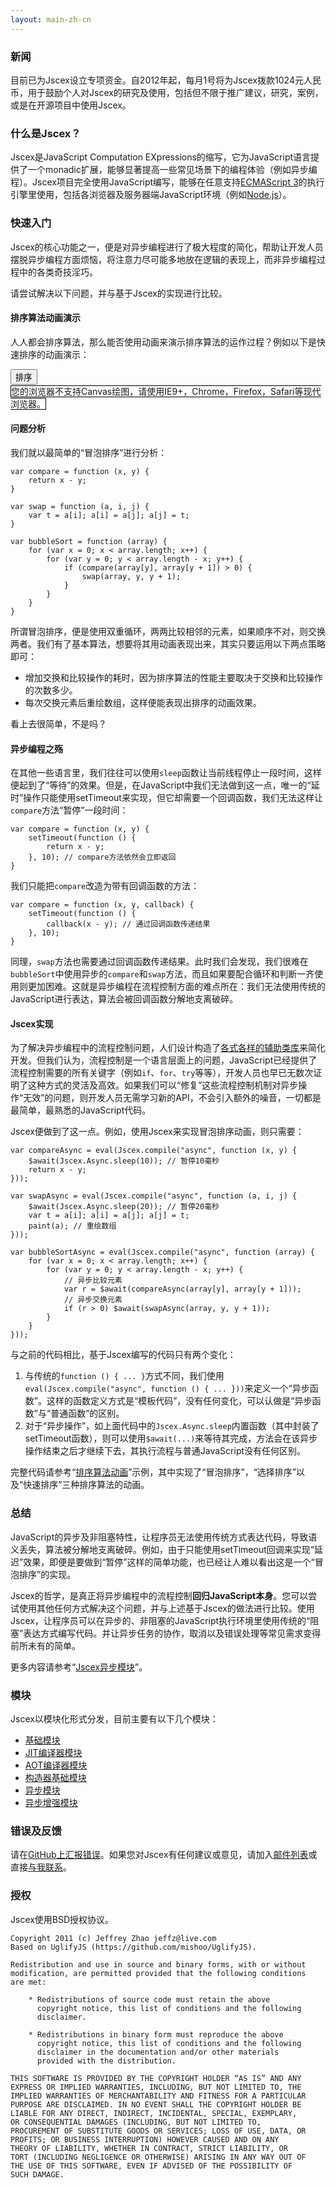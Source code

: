 ```yaml
---
layout: main-zh-cn
---
```


<script src="/scripts/jscex-async.bundle.min.js"></script>
<script src="/scripts/sorting-animations.js"></script>

### 新闻

目前已为Jscex设立专项资金。自2012年起，每月1号将为Jscex拨款1024元人民币，用于鼓励个人对Jscex的研究及使用，包括但不限于推广建议，研究，案例，或是在开源项目中使用Jscex。

### 什么是Jscex？

Jscex是JavaScript Computation EXpressions的缩写，它为JavaScript语言提供了一个monadic扩展，能够显著提高一些常见场景下的编程体验（例如异步编程）。Jscex项目完全使用JavaScript编写，能够在任意支持[ECMAScript 3](http://www.ecma-international.org/publications/standards/Ecma-262.htm)的执行引擎里使用，包括各浏览器及服务器端JavaScript环境（例如[Node.js](http://nodejs.org/)）。

### 快速入门

Jscex的核心功能之一，便是对异步编程进行了极大程度的简化，帮助让开发人员摆脱异步编程方面烦恼，将注意力尽可能多地放在逻辑的表现上，而非异步编程过程中的各类奇技淫巧。

请尝试解决以下问题，并与基于Jscex的实现进行比较。

#### 排序算法动画演示

人人都会排序算法，那么能否使用动画来演示排序算法的运作过程？例如以下是快速排序的动画演示：

<input value="排序" type="button" id="btnSort" />

<div>

<canvas id="sorting-canvas" width="300" height="300" style="border:solid 1px black">
    您的浏览器不支持Canvas绘图，请使用IE9+，Chrome，Firefox，Safari等现代浏览器。
</canvas>

<script>/* Begin */

    var sa = new SortingAnimations($("#sorting-canvas")[0]);
    var array = sa.randomArray();
    sa.paint(array);
    
    var btnSort = $("#btnSort");
    if (sa.supported) {
        btnSort.click(function () {
            btnSort.attr("disabled", "disabled");
            
            if (array.sorted) {
                array = sa.randomArray();
            }

            sa.quickSortAsync(array).start().addEventListener("success", function () {
                array.sorted = true;
                btnSort.removeAttr("disabled");
            });
        });
    } else {
        btnSort.remove();
    }
    
/* End */</script>

</div>

#### 问题分析

我们就以最简单的“冒泡排序”进行分析：

    var compare = function (x, y) {
        return x - y; 
    }

    var swap = function (a, i, j) {
        var t = a[i]; a[i] = a[j]; a[j] = t;
    }

    var bubbleSort = function (array) {
        for (var x = 0; x < array.length; x++) {
            for (var y = 0; y < array.length - x; y++) {
                if (compare(array[y], array[y + 1]) > 0) {
                    swap(array, y, y + 1);
                }
            }
        }
    }

所谓冒泡排序，便是使用双重循环，两两比较相邻的元素，如果顺序不对，则交换两者。我们有了基本算法，想要将其用动画表现出来，其实只要运用以下两点策略即可：

* 增加交换和比较操作的耗时，因为排序算法的性能主要取决于交换和比较操作的次数多少。
* 每次交换元素后重绘数组，这样便能表现出排序的动画效果。

看上去很简单，不是吗？

#### 异步编程之殇

在其他一些语言里，我们往往可以使用`sleep`函数让当前线程停止一段时间，这样便起到了“等待”的效果。但是，在JavaScript中我们无法做到这一点，唯一的“延时”操作只能使用setTimeout来实现，但它却需要一个回调函数，我们无法这样让`compare`方法“暂停”一段时间：

    var compare = function (x, y) {
        setTimeout(function () {
            return x - y;
        }, 10); // compare方法依然会立即返回
    }

我们只能把`compare`改造为带有回调函数的方法：

    var compare = function (x, y, callback) {
        setTimeout(function () {
            callback(x - y); // 通过回调函数传递结果
        }, 10);
    }
    
同理，`swap`方法也需要通过回调函数传递结果。此时我们会发现，我们很难在`bubbleSort`中使用异步的`compare`和`swap`方法，而且如果要配合循环和判断一齐使用则更加困难。这就是异步编程在流程控制方面的难点所在：我们无法使用传统的JavaScript进行表达，算法会被回调函数分解地支离破碎。

#### Jscex实现

为了解决异步编程中的流程控制问题，人们设计构造了[各式各样的辅助类库](https://github.com/joyent/node/wiki/modules#wiki-async-flow)来简化开发。但我们认为，流程控制是一个语言层面上的问题，JavaScript已经提供了流程控制需要的所有关键字（例如`if`、`for`、`try`等等），开发人员也早已无数次证明了这种方式的灵活及高效。如果我们可以“修复”这些流程控制机制对异步操作“无效”的问题，则开发人员无需学习新的API，不会引入额外的噪音，一切都是最简单，最熟悉的JavaScript代码。

Jscex便做到了这一点。例如，使用Jscex来实现冒泡排序动画，则只需要：

    var compareAsync = eval(Jscex.compile("async", function (x, y) {
        $await(Jscex.Async.sleep(10)); // 暂停10毫秒
        return x - y; 
    }));

    var swapAsync = eval(Jscex.compile("async", function (a, i, j) {
        $await(Jscex.Async.sleep(20)); // 暂停20毫秒
        var t = a[i]; a[i] = a[j]; a[j] = t;
        paint(a); // 重绘数组
    }));

    var bubbleSortAsync = eval(Jscex.compile("async", function (array) {
        for (var x = 0; x < array.length; x++) {
            for (var y = 0; y < array.length - x; y++) {
                // 异步比较元素
                var r = $await(compareAsync(array[y], array[y + 1]));
                // 异步交换元素
                if (r > 0) $await(swapAsync(array, y, y + 1));
            }
        }
    }));
    
与之前的代码相比，基于Jscex编写的代码只有两个变化：

1. 与传统的`function () { ... }`方式不同，我们使用`eval(Jscex.compile("async", function () { ... }))`来定义一个“异步函数”。这样的函数定义方式是“模板代码”，没有任何变化，可以认做是“异步函数”与“普通函数”的区别。
2. 对于“异步操作”，如上面代码中的`Jscex.Async.sleep`内置函数（其中封装了setTimeout函数），则可以使用`$await(...)`来等待其完成，方法会在该异步操作结束之后才继续下去，其执行流程与普通JavaScript没有任何区别。

完整代码请参考“[排序算法动画](../samples/async/sorting-algorithms.html)”示例，其中实现了“冒泡排序”，“选择排序”以及“快速排序”三种排序算法的动画。

### 总结

JavaScript的异步及非阻塞特性，让程序员无法使用传统方式表达代码，导致语义丢失，算法被分解地支离破碎。例如，由于只能使用setTimeout回调来实现“延迟”效果，即便是要做到“暂停”这样的简单功能，也已经让人难以看出这是一个“冒泡排序”的实现。

Jscex的哲学，是真正将异步编程中的流程控制**回归JavaScript本身**。您可以尝试使用其他任何方式解决这个问题，并与上述基于Jscex的做法进行比较。使用Jscex，让程序员可以在异步的、非阻塞的JavaScript执行环境里使用传统的“阻塞”表达方式编写代码。并让异步任务的协作，取消以及错误处理等常见需求变得前所未有的简单。

更多内容请参考“[Jscex异步模块](./manuals/async/)”。

### 模块

Jscex以模块化形式分发，目前主要有以下几个模块：

* [基础模块](./manuals/main/)
* [JIT编译器模块](./manuals/jit/)
* [AOT编译器模块](./manuals/aot/)
* [构造器基础模块](./manuals/builderbase/)
* [异步模块](./manuals/async/)
 * [异步增强模块](./manuals/async/powerpack.html)

### 错误及反馈

请在[GitHub上汇报错误](https://github.com/JeffreyZhao/jscex/issues)。如果您对Jscex有任何建议或意见，请加入[邮件列表](http://groups.google.com/group/jscex)或直接[与我联系](mailto:jeffz@live.com)。

### 授权

Jscex使用BSD授权协议。

    Copyright 2011 (c) Jeffrey Zhao jeffz@live.com
    Based on UglifyJS (https://github.com/mishoo/UglifyJS).

    Redistribution and use in source and binary forms, with or without
    modification, are permitted provided that the following conditions
    are met:

        * Redistributions of source code must retain the above
          copyright notice, this list of conditions and the following
          disclaimer.

        * Redistributions in binary form must reproduce the above
          copyright notice, this list of conditions and the following
          disclaimer in the documentation and/or other materials
          provided with the distribution.

    THIS SOFTWARE IS PROVIDED BY THE COPYRIGHT HOLDER “AS IS” AND ANY
    EXPRESS OR IMPLIED WARRANTIES, INCLUDING, BUT NOT LIMITED TO, THE
    IMPLIED WARRANTIES OF MERCHANTABILITY AND FITNESS FOR A PARTICULAR
    PURPOSE ARE DISCLAIMED. IN NO EVENT SHALL THE COPYRIGHT HOLDER BE
    LIABLE FOR ANY DIRECT, INDIRECT, INCIDENTAL, SPECIAL, EXEMPLARY,
    OR CONSEQUENTIAL DAMAGES (INCLUDING, BUT NOT LIMITED TO,
    PROCUREMENT OF SUBSTITUTE GOODS OR SERVICES; LOSS OF USE, DATA, OR
    PROFITS; OR BUSINESS INTERRUPTION) HOWEVER CAUSED AND ON ANY
    THEORY OF LIABILITY, WHETHER IN CONTRACT, STRICT LIABILITY, OR
    TORT (INCLUDING NEGLIGENCE OR OTHERWISE) ARISING IN ANY WAY OUT OF
    THE USE OF THIS SOFTWARE, EVEN IF ADVISED OF THE POSSIBILITY OF
    SUCH DAMAGE.
    
<script>/* Begin */

$("pre > code").last().addClass("no-highlight");

/* End */</script>